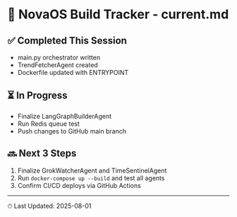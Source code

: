 # 🧠 NovaOS Build Tracker - current.md

## ✅ Completed This Session
- main.py orchestrator written
- TrendFetcherAgent created
- Dockerfile updated with ENTRYPOINT

## ⏳ In Progress
- Finalize LangGraphBuilderAgent
- Run Redis queue test
- Push changes to GitHub main branch

## 🔜 Next 3 Steps
1. Finalize GrokWatcherAgent and TimeSentinelAgent
2. Run `docker-compose up --build` and test all agents
3. Confirm CI/CD deploys via GitHub Actions

---

⏱ Last Updated: 2025-08-01
